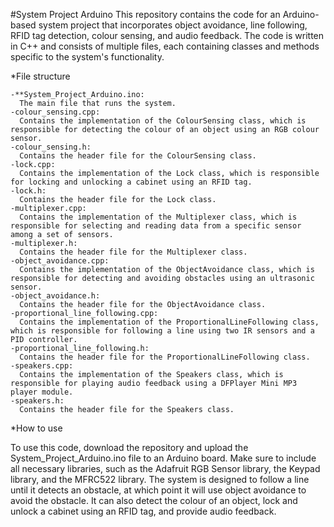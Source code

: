 #System Project Arduino
  This repository contains the code for an Arduino-based system project that incorporates object avoidance, line following, RFID tag detection, colour sensing, and audio feedback. The code is written in C++ and consists of multiple files, each containing classes and methods specific to the system's functionality.

*File structure

    -**System_Project_Arduino.ino: 
      The main file that runs the system.
    -colour_sensing.cpp: 
      Contains the implementation of the ColourSensing class, which is responsible for detecting the colour of an object using an RGB colour sensor.
    -colour_sensing.h: 
      Contains the header file for the ColourSensing class.
    -lock.cpp: 
      Contains the implementation of the Lock class, which is responsible for locking and unlocking a cabinet using an RFID tag.
    -lock.h: 
      Contains the header file for the Lock class.
    -multiplexer.cpp: 
      Contains the implementation of the Multiplexer class, which is responsible for selecting and reading data from a specific sensor among a set of sensors.
    -multiplexer.h: 
      Contains the header file for the Multiplexer class.
    -object_avoidance.cpp: 
      Contains the implementation of the ObjectAvoidance class, which is responsible for detecting and avoiding obstacles using an ultrasonic sensor.
    -object_avoidance.h: 
      Contains the header file for the ObjectAvoidance class.
    -proportional_line_following.cpp: 
      Contains the implementation of the ProportionalLineFollowing class, which is responsible for following a line using two IR sensors and a PID controller.
    -proportional_line_following.h: 
      Contains the header file for the ProportionalLineFollowing class.
    -speakers.cpp: 
      Contains the implementation of the Speakers class, which is responsible for playing audio feedback using a DFPlayer Mini MP3 player module.
    -speakers.h: 
      Contains the header file for the Speakers class.

*How to use

  To use this code, download the repository and upload the System_Project_Arduino.ino file to an Arduino board. Make sure to include all necessary libraries, such as the Adafruit RGB Sensor library, the Keypad library, and the MFRC522 library.
  The system is designed to follow a line until it detects an obstacle, at which point it will use object avoidance to avoid the obstacle. It can also detect the colour of an object, lock and unlock a cabinet using an RFID tag, and provide audio feedback.